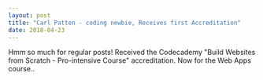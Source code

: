 ```yaml
---
layout: post
title: "Carl Patten - coding newbie, Receives first Accreditation"
date: 2018-04-23
---
```


Hmm so much for regular posts!  Received the Codecademy "Build Websites from Scratch - Pro-intensive Course" accreditation.  Now for the Web Apps course..
